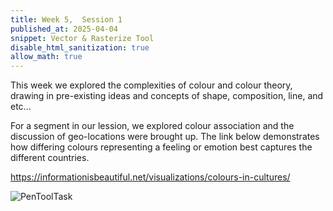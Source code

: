 ```yaml
---
title: Week 5,  Session 1
published_at: 2025-04-04
snippet: Vector & Rasterize Tool
disable_html_sanitization: true
allow_math: true
---
```


This week we explored the complexities of colour and colour theory, drawing in pre-existing ideas and concepts of shape, composition, line, and etc...

For a segment in our lession, we explored colour association and the discussion of geo-locations were brought up. The link below demonstrates how differing colours representing a feeling or emotion best captures the different countries. 

https://informationisbeautiful.net/visualizations/colours-in-cultures/ 

![PenToolTask](/w01s1/Bezio%20Tool%20Task.png) 

